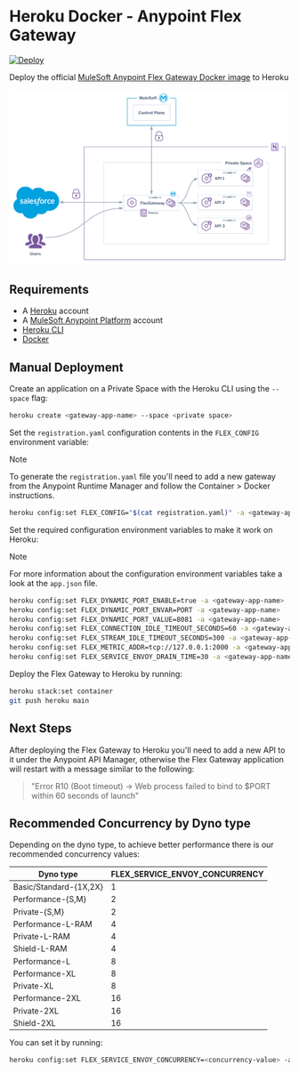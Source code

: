 # Heroku Docker - Anypoint Flex Gateway

[![Deploy](https://www.herokucdn.com/deploy/button.svg)](https://heroku.com/deploy)

Deploy the official [MuleSoft Anypoint Flex Gateway Docker image](https://hub.docker.com/r/mulesoft/flex-gateway) to Heroku

![Heroku with Flex Gateway Architecture](public/heroku-flex-gateway.png)

## Requirements

- A [Heroku](https://signup.heroku.com/) account
- A [MuleSoft Anypoint Platform](https://www.mulesoft.com/platform/enterprise-integration) account
- [Heroku CLI](https://devcenter.heroku.com/articles/heroku-cli)
- [Docker](https://docs.docker.com/get-docker/)

## Manual Deployment

Create an application on a Private Space with the Heroku CLI using the `--space` flag:

``` sh
heroku create <gateway-app-name> --space <private space>
```

Set the `registration.yaml` configuration contents in the `FLEX_CONFIG` environment variable:

> [!NOTE]
> To generate the `registration.yaml` file you'll need to add a new gateway from the Anypoint Runtime Manager and follow the Container > Docker instructions.

``` sh
heroku config:set FLEX_CONFIG="$(cat registration.yaml)" -a <gateway-app-name>
```

Set the required configuration environment variables to make it work on Heroku:

> [!NOTE]
> For more information about the configuration environment variables take a look at the `app.json` file.

``` sh
heroku config:set FLEX_DYNAMIC_PORT_ENABLE=true -a <gateway-app-name>
heroku config:set FLEX_DYNAMIC_PORT_ENVAR=PORT -a <gateway-app-name>
heroku config:set FLEX_DYNAMIC_PORT_VALUE=8081 -a <gateway-app-name>
heroku config:set FLEX_CONNECTION_IDLE_TIMEOUT_SECONDS=60 -a <gateway-app-name> 
heroku config:set FLEX_STREAM_IDLE_TIMEOUT_SECONDS=300 -a <gateway-app-name>
heroku config:set FLEX_METRIC_ADDR=tcp://127.0.0.1:2000 -a <gateway-app-name>
heroku config:set FLEX_SERVICE_ENVOY_DRAIN_TIME=30 -a <gateway-app-name>
```

Deploy the Flex Gateway to Heroku by running:

``` sh
heroku stack:set container
git push heroku main
```

## Next Steps

After deploying the Flex Gateway to Heroku you'll need to add a new API to it under the Anypoint API Manager, otherwise the Flex Gateway application will restart with a message similar to the following:

> "Error R10 (Boot timeout) -> Web process failed to bind to $PORT within 60 seconds of launch"

## Recommended Concurrency by Dyno type

Depending on the dyno type, to achieve better performance there is our recommended concurrency values:

| Dyno type | FLEX_SERVICE_ENVOY_CONCURRENCY |
|---|---|
| Basic/Standard-{1X,2X} | 1 |
| Performance-{S,M} | 2 |
| Private-{S,M} | 2 |
| Performance-L-RAM | 4 |
| Private-L-RAM | 4 |
| Shield-L-RAM | 4 |
| Performance-L | 8 |
| Performance-XL | 8 |
| Private-XL | 8 |
| Performance-2XL | 16 |
| Private-2XL | 16 |
| Shield-2XL | 16 |

You can set it by running:

``` sh
heroku config:set FLEX_SERVICE_ENVOY_CONCURRENCY=<concurrency-value> -a <gateway-app-name>
```
